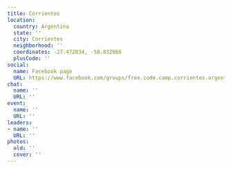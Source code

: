 ```yaml
---
title: Corrientes
location:
  country: Argentina
  state: ''
  city: Corrientes
  neighborhood: ''
  coordinates: -27.472034, -58.832866
  plusCode: ''
social:
  name: Facebook page
  URL: https://www.facebook.com/groups/free.code.camp.corrientes.argentina
chat:
  name: ''
  URL: ''
event:
  name: ''
  URL: ''
leaders:
- name: ''
  URL: ''
photos:
  old: ''
  cover: ''
---
```


